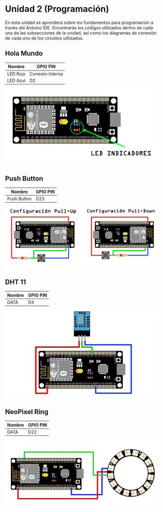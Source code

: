 # Unidad 2 (Programación)

En esta unidad se aprenderá sobre los fundamentos para programación a través del Arduino IDE. Encontrarás los códigos utilizados dentro de cada una de las subsecciones de la unidad, así como los diagramas de conexión de cada uno de los circuitos utilizados.

## Hola Mundo

Nombre | GPIO PIN
--- | ---
LED Rojo | Conexón Interna
LED Azul | D2

![](/Img/led.png)

## Push Button

Nombre | GPIO PIN
--- | ---
Push Button | D23

![](/Img/unidad2_push.png)

## DHT 11

Nombre | GPIO PIN
--- | ---
DATA | D4

![](/Img/unidad2_dht.png)

## NeoPixel Ring

Nombre | GPIO PIN
--- | ---
DATA | D22

![](/Img/unidad2_neo.png)